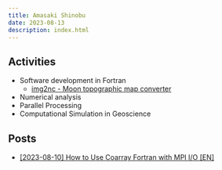```yaml
---
title: Amasaki Shinobu
date: 2023-08-13
description: index.html
---
```


<div class="description">
<!-- <div id="activities"> -->

## Activities
- Software development in Fortran
   - [img2nc - Moon topographic map converter](https://github.com/ShinobuAmasaki/img2nc) 
- Numerical analysis
- Parallel Processing
- Computational Simulation in Geoscience

<!-- </div> -->
<!-- <div id="posts"> -->

## Posts
- [ [2023-08-10] How to Use Coarray Fortran with MPI I/O [EN]](items/how-to-use-coarray-fortran-with-mpi-io.html)

<!-- </div> -->
</div>